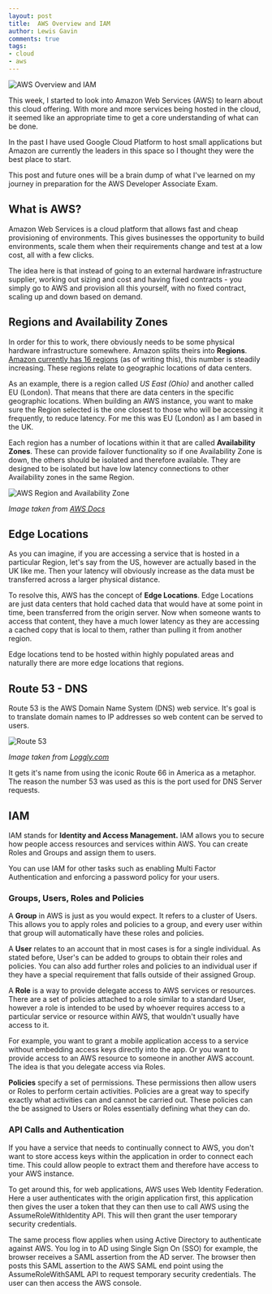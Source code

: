 ```yaml
--- 
layout: post 
title:  AWS Overview and IAM
author: Lewis Gavin 
comments: true 
tags: 
- cloud
- aws
---
```


![AWS Overview and IAM](https://www.lewisgavin.co.uk/images/aws_overview.jpg)

This week, I started to look into Amazon Web Services (AWS) to learn about this cloud offering. With more and more services being hosted in the cloud, it seemed like an appropriate time to get a core understanding of what can be done. 

In the past I have used Google Cloud Platform to host small applications but Amazon are currently the leaders in this space so I thought they were the best place to start.

This post and future ones will be a brain dump of what I've learned on my journey in preparation for the AWS Developer Associate Exam.

## What is AWS?

Amazon Web Services is a cloud platform that allows fast and cheap provisioning of environments. This gives businesses the opportunity to build environments, scale them when their requirements change and test at a low cost, all with a few clicks.

The idea here is that instead of going to an external hardware infrastructure supplier, working out sizing and cost and having fixed contracts - you simply go to AWS and provision all this yourself, with no fixed contract, scaling up and down based on demand.

## Regions and Availability Zones

In order for this to work, there obviously needs to be some physical hardware infrastructure somewhere. Amazon splits theirs into **Regions**. [Amazon currently has 16 regions](http://docs.aws.amazon.com/AmazonRDS/latest/UserGuide/Concepts.RegionsAndAvailabilityZones.html) (as of writing this), this number is steadily increasing. These regions relate to geographic locations of data centers. 

As an example, there is a region called *US East (Ohio)* and another called EU (London). That means that there are data centers in the specific geographic locations. When building an AWS instance, you want to make sure the Region selected is the one closest to those who will be accessing it frequently, to reduce latency. For me this was EU (London) as I am based in the UK.

Each region has a number of locations within it that are called **Availability Zones**. These can provide failover functionality so if one Availability Zone is down, the others should be isolated and therefore available. They are designed to be isolated but have low latency connections to other Availability zones in the same Region.

![AWS Region and Availability Zone](http://docs.aws.amazon.com/AmazonRDS/latest/UserGuihttps://www.lewisgavin.co.uk/images/Con-AZ.jpg)

*Image taken from [AWS Docs](http://docs.aws.amazon.com/AmazonRDS/latest/UserGuihttps://www.lewisgavin.co.uk/images/Con-AZ.jpg)*

## Edge Locations

As you can imagine, if you are accessing a service that is hosted in a particular Region, let's say from the US, however are actually based in the UK like me. Then your latency will obviously increase as the data must be transferred across a larger physical distance. 

To resolve this, AWS has the concept of **Edge Locations**. Edge Locations are just data centers that hold cached data that would have at some point in time, been transferred from the origin server. Now when someone wants to access that content, they have a much lower latency as they are accessing a cached copy that is local to them, rather than pulling it from another region.

Edge locations tend to be hosted within highly populated areas and naturally there are more edge locations that regions.

## Route 53 - DNS

Route 53 is the AWS Domain Name System (DNS) web service. It's goal is to translate domain names to IP addresses so web content can be served to users.

![Route 53](https://www.loggly.com/wp-content/uploads/2014/09/route53howitworks.jpg)

*Image taken from [Loggly.com](https://www.loggly.com/wp-content/uploads/2014/09/route53howitworks.jpg)*

It gets it's name from using the iconic Route 66 in America as a metaphor. The reason the number 53 was used as this is the port used for DNS Server requests.

## IAM

IAM stands for **Identity and Access Management.** IAM allows you to secure how people access resources and services within AWS. You can create Roles and Groups and assign them to users.

You can use IAM for other tasks such as enabling Multi Factor Authentication and enforcing a password policy for your users.

### Groups, Users, Roles and Policies

A **Group** in AWS is just as you would expect. It refers to a cluster of Users. This allows you to apply roles and policies to a group, and every user within that group will automatically have these roles and policies.

A **User** relates to an account that in most cases is for a single individual. As stated before, User's can be added to groups to obtain their roles and policies. You can also add further roles and policies to an individual user if they have a special requirement that falls outside of their assigned Group.

A **Role** is a way to provide delegate access to AWS services or resources. There are a set of policies attached to a role similar to a standard User, however a role is intended to be used by whoever requires access to a particular service or resource within AWS, that wouldn't usually have access to it.

For example, you want to grant a mobile application access to a service without embedding access keys directly into the app. Or you want to provide access to an AWS resource to someone in another AWS account. The idea is that you delegate access via Roles.

**Policies** specify a set of permissions. These permissions then allow users or Roles to perform certain activities. Policies are a great way to specify exactly what activities can and cannot be carried out. These policies can the be assigned to Users or Roles essentially defining what they can do.


### API Calls and Authentication

If you have a service that needs to continually connect to AWS, you don't want to store access keys within the application in order to connect each time. This could allow people to extract them and therefore have access to your AWS instance.

To get around this, for web applications, AWS uses Web Identity Federation. Here a user authenticates with the origin application first, this application then gives the user a token that they can then use to call AWS using the AssumeRoleWithIdentity API. This will then grant the user temporary security credentials.

The same process flow applies when using Active Directory to authenticate against AWS. You log in to AD using Single Sign On (SSO) for example, the browser receives a SAML assertion from the AD server. The browser then posts this SAML assertion to the AWS SAML end point using the AssumeRoleWithSAML API to request temporary security credentials. The user can then access the AWS console.
